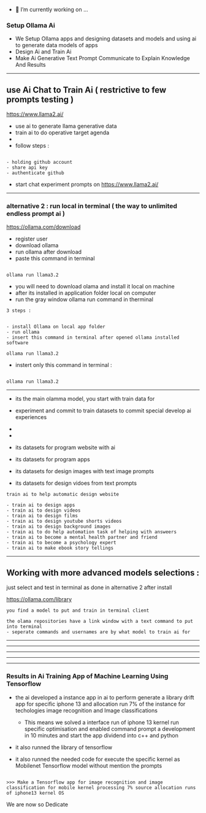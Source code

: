 
- 🔭 I’m currently working on ...


### Setup Ollama Ai

- We Setup Ollama apps and designing datasets and models and using ai to generate data models of apps
- Design Ai and Train Ai
- Make Ai Generative Text Prompt Communicate to Explain Knowledge And Results



--------------


## use Ai Chat to Train Ai ( restrictive to few prompts testing )

https://www.llama2.ai/


- use ai to generate llama generative data
- train ai to do operative target agenda
-
- follow steps :

```

- holding github account
- share api key
- authenticate github

```


- start chat experiment prompts on https://www.llama2.ai/
  
---------------



### alternative 2 : run local in terminal ( the way to unlimited endless prompt ai )

https://ollama.com/download

- register user
- download ollama
- run ollama after download
- paste this command in terminal

```

ollama run llama3.2

```

- you will need to download olama and install it local on machine
- after its installed in application folder local on computer
- run the gray window ollama run command in therminal


```
3 steps :


- install Ollama on local app folder
- run ollama
- insert this command in terminal after opened ollama installed software

ollama run llama3.2

```

- instert only this command in terminal :

```

ollama run llama3.2

```

------------------



- its the main olamma model, you start with train data for
- experiment and commit to train datasets to commit special develop ai experiences

-
-
- its datasets for program website with ai
- its datasets for program apps
- its datasets for design images with text image prompts
- its datasets for design vidoes from text prompts



```
train ai to help automatic design website

- train ai to design apps
- train ai to design videos
- train ai to design films
- train ai to design youtube shorts videos
- train ai to design background images
- train ai to do help automation task of helping with answeers
- train ai to become a mental health partner and friend
- train ai to become a psychology expert
- train ai to make ebook story tellings

```

---------------

## Working with more advanced models selections : 

just select and test in terminal as done in alternative 2 after install

https://ollama.com/library


```
you find a model to put and train in terminal client

```

```
the olama repositories have a link window with a text command to put into terminal
- seperate commands and usernames are by what model to train ai for

```



---------------
---------------
---------------
---------------
---------------


### Results in Ai Training App of Machine Learning Using Tensorflow

- the ai developed a instance app in ai to perform generate a library drift app for specific iphone 13
  and allocation run 7% of the instance for techologies image recognition and Image classifications


  - This means we solved a interface run of iphone 13 kernel run specific optimisation and enabled command prompt a development
  in 10 minutes and start the app dividend into c++ and python
- it also runned the library of tensorflow
- it also runned the needed code for execute the specific kernel as Mobilenet Tensorflow model without mention the prompts


```

>>> Make a Tensorflow app for image recognition and image classification for mobile kernel processing 7% source allocation runs of iphone13 kernel OS

```


We are now so Dedicate


